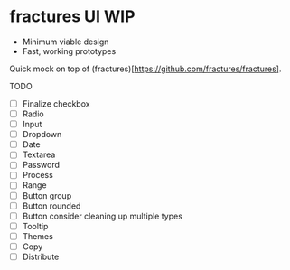 # fractures UI WIP

* Minimum viable design
* Fast, working prototypes

Quick mock on top of (fractures)[https://github.com/fractures/fractures].

TODO

* [ ] Finalize checkbox
* [ ] Radio
* [ ] Input
* [ ] Dropdown
* [ ] Date
* [ ] Textarea
* [ ] Password
* [ ] Process
* [ ] Range
* [ ] Button group
* [ ] Button rounded
* [ ] Button consider cleaning up multiple types
* [ ] Tooltip
* [ ] Themes
* [ ] Copy
* [ ] Distribute
